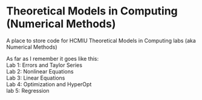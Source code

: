 # Theoretical Models in Computing (Numerical Methods)
A place to store code for HCMIU Theoretical Models in Computing labs (aka Numerical Methods)

As far as I remember it goes like this:<br>
Lab 1: Errors and Taylor Series <br>
Lab 2: Nonlinear Equations <br>
Lab 3: Linear Equations <br>
Lab 4: Optimization and HyperOpt <br>
lab 5: Regression <br>

